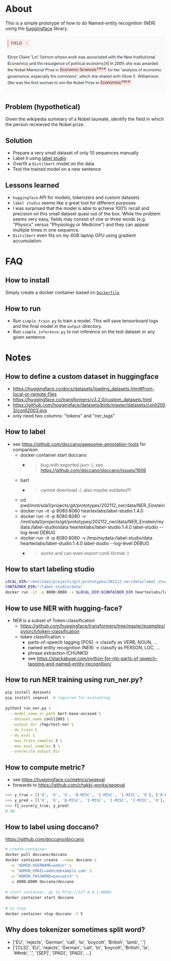 # About

This is a simple prototype of how to do Named-entity recognition (NER) using the [huggingface](https://huggingface.co/) library.

![banner](banner.png)

## Problem (hypothetical)

Given the wikipedia summary of a Nobel laureate, identify the field in which the person receieved the Nobel prize.

## Solution

- Prepare a very small dataset of only 10 sequences manually
- Label it using [label studio](https://labelstud.io/)
- Overfit a `Distilbert` model on the data
- Test the trained model on a new sentence

## Lessons learned

- `huggingface` API for models, tokenizers and custom datasets
- `label studio` seems like a great tool for different purposes
- I was surprised that the model is able to achieve 100% recall and precision on this small dataset quasi out of the box. While the problem seems very easy, fields may consist of one or three words (e.g. "Physics" versus "Physiology or Medicine") and they can appear multiple times in one sequence.
- `Distilbert` even fits on my 4GB laptop GPU using gradient accumulation.

# FAQ

## How to install

Simply create a docker container based on [`Dockerfile`](Dockerfile)

## How to run

- Run `simple_train.py` to train a model. This will save tensorboard logs and the final model in the `output` directory.
- Run `simple_inference.py` to run inference on the test dataset or any given sentence.

# Notes

## How to define a custom dataset in huggingface

- https://huggingface.co/docs/datasets/loading_datasets.html#from-local-or-remote-files
- https://huggingface.co/transformers/v3.2.0/custom_datasets.html
- https://github.com/huggingface/datasets/blob/master/datasets/conll2003/conll2003.pys
- only need two columns: "tokens" and "ner_tags"

## How to label

- see https://github.com/doccano/awesome-annotation-tools for comparison
  - docker container start doccano
    - > bug with exported json :/, see https://github.com/doccano/doccano/issues/1606
  - bart
    - > cannot download :/, also maybe outdated?!
  - cd pwd/mnt/sda1/projects/git/prototypes/202112_ner/data/NER_Einstein
  - docker run -it -p 8080:8080 heartexlabs/label-studio:1.4.0
  - docker run -it -p 8080:8080 -v /mnt/sda1/projects/git/prototypes/202112_ner/data/NER_Einstein/mydata:/label-studio/data heartexlabs/label-studio:1.4.0 label-studio --log-level DEBUG
  - docker run -it -p 8080:8080 -v /tmp/mydata:/label-studio/data heartexlabs/label-studio:1.4.0 label-studio --log-level DEBUG
    - > works and can even export conll-format :)

## How to start labeling studio

```bash
LOCAL_DIR="/mnt/sda1/projects/git/prototypes/202112_ner/data/label_studio"
CONTAINER_DIR="/label-studio/data"
docker run -it -p 8080:8080 -v $LOCAL_DIR:$CONTAINER_DIR heartexlabs/label-studio:1.4.0
```

## How to use NER with hugging-face?

- NER is a subset of Token-classification
  - https://github.com/huggingface/transformers/tree/master/examples/pytorch/token-classification
  - token classification =
    - parts-of-speech tagging (POS) -> classify as VERB, NOUN, ...
    - named entity recognition (NER) -> classify as PERSON, LOC, ...
    - phrase extraction (CHUNKS)
    - see https://stackabuse.com/python-for-nlp-parts-of-speech-tagging-and-named-entity-recognition/

## How to run NER training using run_ner.py?

```bash
pip install datasets
pip install seqeval  # required for evaluating

python3 run_ner.py \
  --model_name_or_path bert-base-uncased \
  --dataset_name conll2003 \
  --output_dir /tmp/test-ner \
  --do_train \
  --do_eval \
  --max_train_samples 3 \
  --max_eval_samples 5 \
  --overwrite_output_dir
```

## How to compute metric?

- see https://huggingface.co/metrics/seqeval
- forwards to https://github.com/chakki-works/seqeval

```python
>>> y_true = [['O', 'O', 'O', 'B-MISC', 'I-MISC', 'I-MISC', 'O'], ['B-PER', 'I-PER', 'O']]
>>> y_pred = [['O', 'O', 'B-MISC', 'I-MISC', 'I-MISC', 'I-MISC', 'O'], ['B-PER', 'I-PER', 'O']]
>>> f1_score(y_true, y_pred)
0.50
```

## How to label using doccano?

https://github.com/doccano/doccano

```bash
# create container
docker pull doccano/doccano
docker container create --name doccano \
  -e "ADMIN_USERNAME=admin" \
  -e "ADMIN_EMAIL=admin@example.com" \
  -e "ADMIN_PASSWORD=password" \
  -p 8000:8000 doccano/doccano

# start container, go to http://127.0.0.1:8000/
docker container start doccano

# to stop
docker container stop doccano -t 5
```

## Why does tokenizer sometimes split word?

- ['EU', 'rejects', 'German', 'call', 'to', 'boycott', 'British', 'lamb', '.']
- ['[CLS]', 'EU', 'rejects', 'German', 'call', 'to', 'boycott', 'British', 'la', '##mb', '.', '[SEP]', '[PAD]', '[PAD]', ...]
